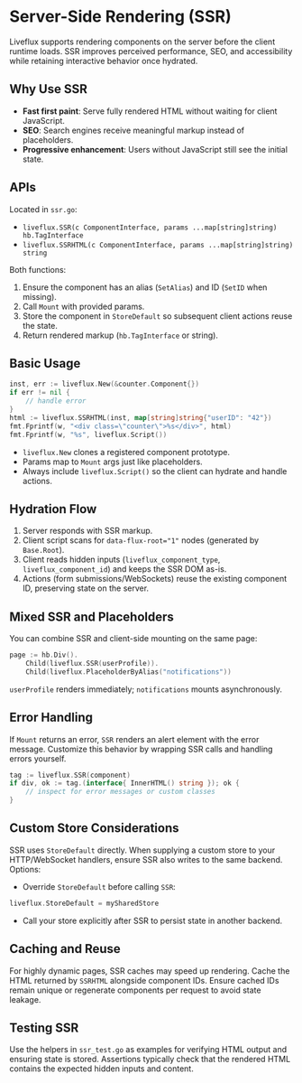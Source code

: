 # Server-Side Rendering (SSR)

Liveflux supports rendering components on the server before the client runtime loads. SSR improves perceived performance, SEO, and accessibility while retaining interactive behavior once hydrated.

## Why Use SSR

- **Fast first paint**: Serve fully rendered HTML without waiting for client JavaScript.
- **SEO**: Search engines receive meaningful markup instead of placeholders.
- **Progressive enhancement**: Users without JavaScript still see the initial state.

## APIs

Located in `ssr.go`:

- `liveflux.SSR(c ComponentInterface, params ...map[string]string) hb.TagInterface`
- `liveflux.SSRHTML(c ComponentInterface, params ...map[string]string) string`

Both functions:

1. Ensure the component has an alias (`SetAlias`) and ID (`SetID` when missing).
2. Call `Mount` with provided params.
3. Store the component in `StoreDefault` so subsequent client actions reuse the state.
4. Return rendered markup (`hb.TagInterface` or string).

## Basic Usage

```go
inst, err := liveflux.New(&counter.Component{})
if err != nil {
    // handle error
}
html := liveflux.SSRHTML(inst, map[string]string{"userID": "42"})
fmt.Fprintf(w, "<div class=\"counter\">%s</div>", html)
fmt.Fprintf(w, "%s", liveflux.Script())
```

- `liveflux.New` clones a registered component prototype.
- Params map to `Mount` args just like placeholders.
- Always include `liveflux.Script()` so the client can hydrate and handle actions.

## Hydration Flow

1. Server responds with SSR markup.
2. Client script scans for `data-flux-root="1"` nodes (generated by `Base.Root`).
3. Client reads hidden inputs (`liveflux_component_type`, `liveflux_component_id`) and keeps the SSR DOM as-is.
4. Actions (form submissions/WebSockets) reuse the existing component ID, preserving state on the server.

## Mixed SSR and Placeholders

You can combine SSR and client-side mounting on the same page:

```go
page := hb.Div().
    Child(liveflux.SSR(userProfile)).
    Child(liveflux.PlaceholderByAlias("notifications"))
```

`userProfile` renders immediately; `notifications` mounts asynchronously.

## Error Handling

If `Mount` returns an error, `SSR` renders an alert element with the error message. Customize this behavior by wrapping SSR calls and handling errors yourself.

```go
tag := liveflux.SSR(component)
if div, ok := tag.(interface{ InnerHTML() string }); ok {
    // inspect for error messages or custom classes
}
```

## Custom Store Considerations

SSR uses `StoreDefault` directly. When supplying a custom store to your HTTP/WebSocket handlers, ensure SSR also writes to the same backend. Options:

- Override `StoreDefault` before calling `SSR`:

```go
liveflux.StoreDefault = mySharedStore
```

- Call your store explicitly after SSR to persist state in another backend.

## Caching and Reuse

For highly dynamic pages, SSR caches may speed up rendering. Cache the HTML returned by `SSRHTML` alongside component IDs. Ensure cached IDs remain unique or regenerate components per request to avoid state leakage.

## Testing SSR

Use the helpers in `ssr_test.go` as examples for verifying HTML output and ensuring state is stored. Assertions typically check that the rendered HTML contains the expected hidden inputs and content.
